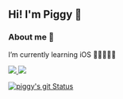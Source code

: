 ## Hi! I'm Piggy 👋


### About me 🐷
I’m currently learning iOS  🌱📱👨🏻‍💻   

</a> <a href="https://seob-p.tistory.com">
<img src="https://img.shields.io/badge/T-Story-FFCD00?style=for-the-badge&logo=Kakao&logoColor=white"> 
</a>
</a> <a href="mailto:iospiggy95@gmail.com">
<img src="https://img.shields.io/badge/Gmail-d14836?style=for-the-badge&logo=Gmail&logoColor=white&link=mailto:pigbag00@gmail.com">
 
![piggy's git Status](https://github-readme-stats.vercel.app/api?username=Piggy-Seob&show_icons=true&theme=buefy)
 



